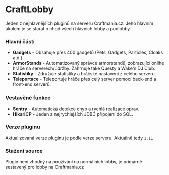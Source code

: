 CraftLobby
======
Jeden z nejhlavnějších pluginů na serveru Craftmania.cz. Jeho hlavním úkolem je se starat o chod všech hlavních lobby a podlobby.

### Hlavní části
- **Gadgets** - Obsahuje přes 400 gadgetů (Pets, Gadgets, Particles, Cloaks atd.)
- **ArmorStands** - Automatizovaný správce armorstandů, zobrazující onlihe hráče na serverech/údržby. Zahrnuje také Questy a Wake's DJ Club.
- **Statistiky** - Združuje statistiky a hráčské nastavení z celého serveru.
- **Teleportace** - Teleportuje hráče přes celý server pomocí back-end a front-end serverů.
 
### Vestavěné funkce
- **Sentry** - Automatická detekce chyb a rychlá realizace oprav.
- **HikariCP** - Jeden z nejrychlejších JDBC připojení do SQL.
 
### Verze pluginu
Aktualizovaná verze pluginu je podle verze serveru. Aktuálně tedy `1.11`

### Stažení source
Plugin není vhodný na používání na normálních lobby, je primárně sestavený pro lobby na Craftmania.cz